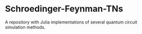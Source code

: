 # Schroedinger-Feynman-TNs
A repository with Julia implementations of several quantum circuit simulation methods.
